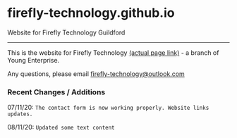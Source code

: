 # firefly-technology.github.io
Website for Firefly Technology Guildford

---

This is the website for Firefly Technology [(actual page link)](http://firefly-technology.github.io) - a branch of Young Enterprise.


Any questions, please email [firefly-technology@outlook.com](mailto:fireflytechnology@outlook.com)

### Recent Changes / Additions

07/11/20: `The contact form is now working properly. Website links updates.`

08/11/20: `Updated some text content`
